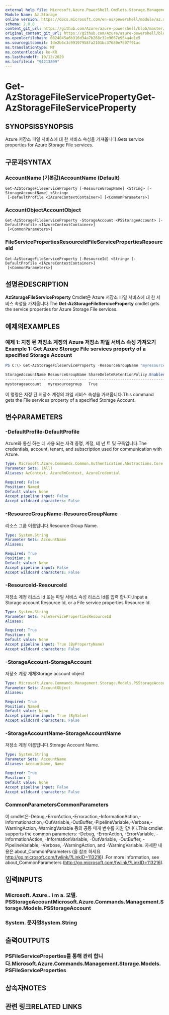 ```yaml
---
external help file: Microsoft.Azure.PowerShell.Cmdlets.Storage.Management.dll-Help.xml
Module Name: Az.Storage
online version: https://docs.microsoft.com/en-us/powershell/module/az.storage/get-azstoragefileserviceproperty
schema: 2.0.0
content_git_url: https://github.com/Azure/azure-powershell/blob/master/src/Storage/Storage.Management/help/Get-AzStorageFileServiceProperty.md
original_content_git_url: https://github.com/Azure/azure-powershell/blob/master/src/Storage/Storage.Management/help/Get-AzStorageFileServiceProperty.md
ms.openlocfilehash: 0824045a6b916d34a7b268c32e9667e954a4e1e5
ms.sourcegitcommit: 1de2b6c3c99197958fa2101bc37680e7507f91ac
ms.translationtype: MT
ms.contentlocale: ko-KR
ms.lasthandoff: 10/13/2020
ms.locfileid: "94213809"
---
```

# <span data-ttu-id="27a18-101">Get-AzStorageFileServiceProperty</span><span class="sxs-lookup"><span data-stu-id="27a18-101">Get-AzStorageFileServiceProperty</span></span>

## <span data-ttu-id="27a18-102">SYNOPSIS</span><span class="sxs-lookup"><span data-stu-id="27a18-102">SYNOPSIS</span></span>
<span data-ttu-id="27a18-103">Azure 저장소 파일 서비스에 대 한 서비스 속성을 가져옵니다.</span><span class="sxs-lookup"><span data-stu-id="27a18-103">Gets service properties for Azure Storage File services.</span></span>

## <span data-ttu-id="27a18-104">구문과</span><span class="sxs-lookup"><span data-stu-id="27a18-104">SYNTAX</span></span>

### <span data-ttu-id="27a18-105">AccountName (기본값)</span><span class="sxs-lookup"><span data-stu-id="27a18-105">AccountName (Default)</span></span>
```
Get-AzStorageFileServiceProperty [-ResourceGroupName] <String> [-StorageAccountName] <String>
 [-DefaultProfile <IAzureContextContainer>] [<CommonParameters>]
```

### <span data-ttu-id="27a18-106">AccountObject</span><span class="sxs-lookup"><span data-stu-id="27a18-106">AccountObject</span></span>
```
Get-AzStorageFileServiceProperty -StorageAccount <PSStorageAccount> [-DefaultProfile <IAzureContextContainer>]
 [<CommonParameters>]
```

### <span data-ttu-id="27a18-107">FileServicePropertiesResourceId</span><span class="sxs-lookup"><span data-stu-id="27a18-107">FileServicePropertiesResourceId</span></span>
```
Get-AzStorageFileServiceProperty [-ResourceId] <String> [-DefaultProfile <IAzureContextContainer>]
 [<CommonParameters>]
```

## <span data-ttu-id="27a18-108">설명은</span><span class="sxs-lookup"><span data-stu-id="27a18-108">DESCRIPTION</span></span>
<span data-ttu-id="27a18-109">**AzStorageFileServiceProperty** Cmdlet은 Azure 저장소 파일 서비스에 대 한 서비스 속성을 가져옵니다.</span><span class="sxs-lookup"><span data-stu-id="27a18-109">The **Get-AzStorageFileServiceProperty** cmdlet gets the service properties for Azure Storage File services.</span></span>

## <span data-ttu-id="27a18-110">예제의</span><span class="sxs-lookup"><span data-stu-id="27a18-110">EXAMPLES</span></span>

### <span data-ttu-id="27a18-111">예제 1: 지정 된 저장소 계정의 Azure 저장소 파일 서비스 속성 가져오기</span><span class="sxs-lookup"><span data-stu-id="27a18-111">Example 1: Get  Azure Storage File services property of a specified Storage Account</span></span>
```powershell
PS C:\> Get-AzStorageFileServiceProperty -ResourceGroupName "myresourcegroup" -AccountName "mystorageaccount"

StorageAccountName ResourceGroupName ShareDeleteRetentionPolicy.Enabled ShareDeleteRetentionPolicy.Days
------------------ ----------------- ---------------------------------- -------------------------------
mystorageaccount   myresourcegroup   True                               5
```

<span data-ttu-id="27a18-112">이 명령은 지정 된 저장소 계정의 파일 서비스 속성을 가져옵니다.</span><span class="sxs-lookup"><span data-stu-id="27a18-112">This command gets the File services property of a specified Storage Account.</span></span>

## <span data-ttu-id="27a18-113">변수</span><span class="sxs-lookup"><span data-stu-id="27a18-113">PARAMETERS</span></span>

### <span data-ttu-id="27a18-114">-DefaultProfile</span><span class="sxs-lookup"><span data-stu-id="27a18-114">-DefaultProfile</span></span>
<span data-ttu-id="27a18-115">Azure와 통신 하는 데 사용 되는 자격 증명, 계정, 테 넌 트 및 구독입니다.</span><span class="sxs-lookup"><span data-stu-id="27a18-115">The credentials, account, tenant, and subscription used for communication with Azure.</span></span>

```yaml
Type: Microsoft.Azure.Commands.Common.Authentication.Abstractions.Core.IAzureContextContainer
Parameter Sets: (All)
Aliases: AzContext, AzureRmContext, AzureCredential

Required: False
Position: Named
Default value: None
Accept pipeline input: False
Accept wildcard characters: False
```

### <span data-ttu-id="27a18-116">-ResourceGroupName</span><span class="sxs-lookup"><span data-stu-id="27a18-116">-ResourceGroupName</span></span>
<span data-ttu-id="27a18-117">리소스 그룹 이름입니다.</span><span class="sxs-lookup"><span data-stu-id="27a18-117">Resource Group Name.</span></span>

```yaml
Type: System.String
Parameter Sets: AccountName
Aliases:

Required: True
Position: 0
Default value: None
Accept pipeline input: False
Accept wildcard characters: False
```

### <span data-ttu-id="27a18-118">-ResourceId</span><span class="sxs-lookup"><span data-stu-id="27a18-118">-ResourceId</span></span>
<span data-ttu-id="27a18-119">저장소 계정 리소스 Id 또는 파일 서비스 속성 리소스 Id를 입력 합니다.</span><span class="sxs-lookup"><span data-stu-id="27a18-119">Input a Storage account Resource Id, or a File service properties Resource Id.</span></span>

```yaml
Type: System.String
Parameter Sets: FileServicePropertiesResourceId
Aliases:

Required: True
Position: 0
Default value: None
Accept pipeline input: True (ByPropertyName)
Accept wildcard characters: False
```

### <span data-ttu-id="27a18-120">-StorageAccount</span><span class="sxs-lookup"><span data-stu-id="27a18-120">-StorageAccount</span></span>
<span data-ttu-id="27a18-121">저장소 계정 개체</span><span class="sxs-lookup"><span data-stu-id="27a18-121">Storage account object</span></span>

```yaml
Type: Microsoft.Azure.Commands.Management.Storage.Models.PSStorageAccount
Parameter Sets: AccountObject
Aliases:

Required: True
Position: Named
Default value: None
Accept pipeline input: True (ByValue)
Accept wildcard characters: False
```

### <span data-ttu-id="27a18-122">-StorageAccountName</span><span class="sxs-lookup"><span data-stu-id="27a18-122">-StorageAccountName</span></span>
<span data-ttu-id="27a18-123">저장소 계정 이름입니다.</span><span class="sxs-lookup"><span data-stu-id="27a18-123">Storage Account Name.</span></span>

```yaml
Type: System.String
Parameter Sets: AccountName
Aliases: AccountName, Name

Required: True
Position: 1
Default value: None
Accept pipeline input: False
Accept wildcard characters: False
```

### <span data-ttu-id="27a18-124">CommonParameters</span><span class="sxs-lookup"><span data-stu-id="27a18-124">CommonParameters</span></span>
<span data-ttu-id="27a18-125">이 cmdlet은-Debug,-ErrorAction,-Erroraction,-InformationAction,-Informationaction,-OutVariable,-OutBuffer,-PipelineVariable,-Verbose,-WarningAction,-WarningVariable 등의 공통 매개 변수를 지원 합니다.</span><span class="sxs-lookup"><span data-stu-id="27a18-125">This cmdlet supports the common parameters: -Debug, -ErrorAction, -ErrorVariable, -InformationAction, -InformationVariable, -OutVariable, -OutBuffer, -PipelineVariable, -Verbose, -WarningAction, and -WarningVariable.</span></span> <span data-ttu-id="27a18-126">자세한 내용은 about_CommonParameters (을 참조 하세요 http://go.microsoft.com/fwlink/?LinkID=113216) .</span><span class="sxs-lookup"><span data-stu-id="27a18-126">For more information, see about_CommonParameters (http://go.microsoft.com/fwlink/?LinkID=113216).</span></span>

## <span data-ttu-id="27a18-127">입력</span><span class="sxs-lookup"><span data-stu-id="27a18-127">INPUTS</span></span>

### <span data-ttu-id="27a18-128">Microsoft. Azure.. i m a. 모델. PSStorageAccount</span><span class="sxs-lookup"><span data-stu-id="27a18-128">Microsoft.Azure.Commands.Management.Storage.Models.PSStorageAccount</span></span>

### <span data-ttu-id="27a18-129">System. 문자열</span><span class="sxs-lookup"><span data-stu-id="27a18-129">System.String</span></span>

## <span data-ttu-id="27a18-130">출력</span><span class="sxs-lookup"><span data-stu-id="27a18-130">OUTPUTS</span></span>

### <span data-ttu-id="27a18-131">PSFileServiceProperties를 통해 관리 합니다.</span><span class="sxs-lookup"><span data-stu-id="27a18-131">Microsoft.Azure.Commands.Management.Storage.Models.PSFileServiceProperties</span></span>

## <span data-ttu-id="27a18-132">상속자</span><span class="sxs-lookup"><span data-stu-id="27a18-132">NOTES</span></span>

## <span data-ttu-id="27a18-133">관련 링크</span><span class="sxs-lookup"><span data-stu-id="27a18-133">RELATED LINKS</span></span>

